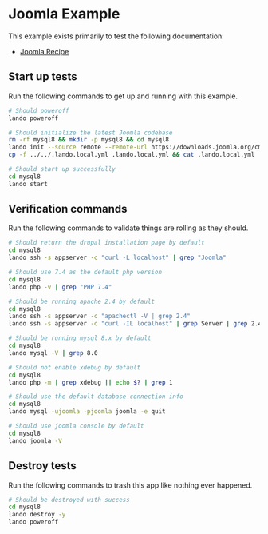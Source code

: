 Joomla Example
==============

This example exists primarily to test the following documentation:

* [Joomla Recipe](https://docs.devwithlando.io/tutorials/joomla.html)

Start up tests
--------------

Run the following commands to get up and running with this example.

```bash
# Should poweroff
lando poweroff

# Should initialize the latest Joomla codebase
rm -rf mysql8 && mkdir -p mysql8 && cd mysql8
lando init --source remote --remote-url https://downloads.joomla.org/cms/joomla3/3-10-4/Joomla_3-10-4-Stable-Full_Package.tar.gz --recipe joomla --webroot . --name lando-joomla-mysql8 --option database=mysql:8.0.22
cp -f ../../.lando.local.yml .lando.local.yml && cat .lando.local.yml

# Should start up successfully
cd mysql8
lando start
```

Verification commands
---------------------

Run the following commands to validate things are rolling as they should.

```bash
# Should return the drupal installation page by default
cd mysql8
lando ssh -s appserver -c "curl -L localhost" | grep "Joomla"

# Should use 7.4 as the default php version
cd mysql8
lando php -v | grep "PHP 7.4"

# Should be running apache 2.4 by default
cd mysql8
lando ssh -s appserver -c "apachectl -V | grep 2.4"
lando ssh -s appserver -c "curl -IL localhost" | grep Server | grep 2.4

# Should be running mysql 8.x by default
cd mysql8
lando mysql -V | grep 8.0

# Should not enable xdebug by default
cd mysql8
lando php -m | grep xdebug || echo $? | grep 1

# Should use the default database connection info
cd mysql8
lando mysql -ujoomla -pjoomla joomla -e quit

# Should use joomla console by default
cd mysql8
lando joomla -V
```

Destroy tests
-------------

Run the following commands to trash this app like nothing ever happened.

```bash
# Should be destroyed with success
cd mysql8
lando destroy -y
lando poweroff
```
